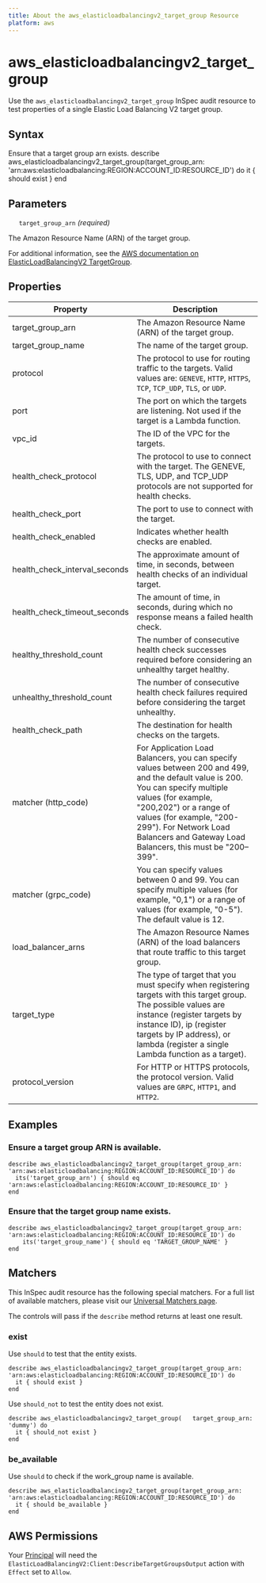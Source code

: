 ```yaml
---
title: About the aws_elasticloadbalancingv2_target_group Resource
platform: aws
---
```


# aws\_elasticloadbalancingv2\_target\_group

Use the `aws_elasticloadbalancingv2_target_group` InSpec audit resource to test properties of a single Elastic Load Balancing V2 target group.

## Syntax

Ensure that a target group arn exists.
    describe aws_elasticloadbalancingv2_target_group(target_group_arn: 'arn:aws:elasticloadbalancing:REGION:ACCOUNT_ID:RESOURCE_ID') do
      it { should exist }
    end

## Parameters

`   target_group_arn` _(required)_

The Amazon Resource Name (ARN) of the target group.

For additional information, see the [AWS documentation on ElasticLoadBalancingV2 TargetGroup](https://docs.aws.amazon.com/AWSCloudFormation/latest/UserGuide/aws-resource-elasticloadbalancingv2-targetgroup.html).

## Properties

| Property | Description|
| --- | --- |
| target_group_arn | The Amazon Resource Name (ARN) of the target group. |
| target_group_name | The name of the target group. |
| protocol | The protocol to use for routing traffic to the targets. Valid values are: `GENEVE`, `HTTP`, `HTTPS`, `TCP`, `TCP_UDP`, `TLS`, or `UDP`. |
| port | The port on which the targets are listening. Not used if the target is a Lambda function. |
| vpc_id | The ID of the VPC for the targets. |
| health_check_protocol | The protocol to use to connect with the target. The GENEVE, TLS, UDP, and TCP_UDP protocols are not supported for health checks. |
| health_check_port | The port to use to connect with the target. |
| health_check_enabled | Indicates whether health checks are enabled. |
| health_check_interval_seconds | The approximate amount of time, in seconds, between health checks of an individual target. |
| health_check_timeout_seconds | The amount of time, in seconds, during which no response means a failed health check. |
| healthy_threshold_count | The number of consecutive health check successes required before considering an unhealthy target healthy. |
| unhealthy_threshold_count | The number of consecutive health check failures required before considering the target unhealthy. |
| health_check_path | The destination for health checks on the targets. |
| matcher (http_code) | For Application Load Balancers, you can specify values between 200 and 499, and the default value is 200. You can specify multiple values (for example, "200,202") or a range of values (for example, "200-299"). For Network Load Balancers and Gateway Load Balancers, this must be "200–399". |
| matcher (grpc_code) | You can specify values between 0 and 99. You can specify multiple values (for example, "0,1") or a range of values (for example, "0-5"). The default value is 12. |
| load_balancer_arns | The Amazon Resource Names (ARN) of the load balancers that route traffic to this target group. |
| target_type | The type of target that you must specify when registering targets with this target group. The possible values are instance (register targets by instance ID), ip (register targets by IP address), or lambda (register a single Lambda function as a target). |
| protocol_version | For HTTP or HTTPS protocols, the protocol version. Valid values are `GRPC`, `HTTP1`, and `HTTP2`. |

## Examples

### Ensure a target group ARN is available.

    describe aws_elasticloadbalancingv2_target_group(target_group_arn: 'arn:aws:elasticloadbalancing:REGION:ACCOUNT_ID:RESOURCE_ID') do
      its('target_group_arn') { should eq 'arn:aws:elasticloadbalancing:REGION:ACCOUNT_ID:RESOURCE_ID' }
    end

### Ensure that the target group name exists.

    describe aws_elasticloadbalancingv2_target_group(target_group_arn: 'arn:aws:elasticloadbalancing:REGION:ACCOUNT_ID:RESOURCE_ID') do
        its('target_group_name') { should eq 'TARGET_GROUP_NAME' }
    end

## Matchers

This InSpec audit resource has the following special matchers. For a full list of available matchers, please visit our [Universal Matchers page](https://www.inspec.io/docs/reference/matchers/).

The controls will pass if the `describe` method returns at least one result.

### exist

Use `should` to test that the entity exists.

    describe aws_elasticloadbalancingv2_target_group(target_group_arn: 'arn:aws:elasticloadbalancing:REGION:ACCOUNT_ID:RESOURCE_ID') do
      it { should exist }
    end

Use `should_not` to test the entity does not exist.
      
    describe aws_elasticloadbalancingv2_target_group(   target_group_arn: 'dummy') do
      it { should_not exist }
    end

### be_available

Use `should` to check if the work_group name is available.

    describe aws_elasticloadbalancingv2_target_group(target_group_arn: 'arn:aws:elasticloadbalancing:REGION:ACCOUNT_ID:RESOURCE_ID') do
      it { should be_available }
    end

## AWS Permissions

Your [Principal](https://docs.aws.amazon.com/IAM/latest/UserGuide/intro-structure.html#intro-structure-principal) will need the `ElasticLoadBalancingV2:Client:DescribeTargetGroupsOutput` action with `Effect` set to `Allow`.
